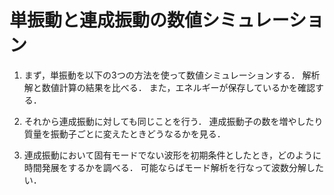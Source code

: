 # 単振動と連成振動の数値シミュレーション

1. まず，単振動を以下の3つの方法を使って数値シミュレーションする．
   解析解と数値計算の結果を比べる．
   また，エネルギーが保存しているかを確認する．

2. それから連成振動に対しても同じことを行う．
   連成振動子の数を増やしたり質量を振動子ごとに変えたときどうなるかを見る．

3. 連成振動において固有モードでない波形を初期条件としたとき，どのように時間発展をするかを調べる．
   可能ならばモード解析を行なって波数分解したい．

